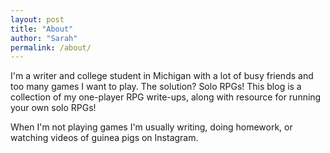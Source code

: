 ```yaml
---
layout: post
title: "About"
author: "Sarah"
permalink: /about/
---
```


I'm a writer and college student in Michigan with a lot of busy friends and too many games I want to play. The solution? Solo RPGs! This blog is a collection of my one-player RPG write-ups, along with resource for running your own solo RPGs!

When I'm not playing games I'm usually writing, doing homework, or watching videos of guinea pigs on Instagram.
